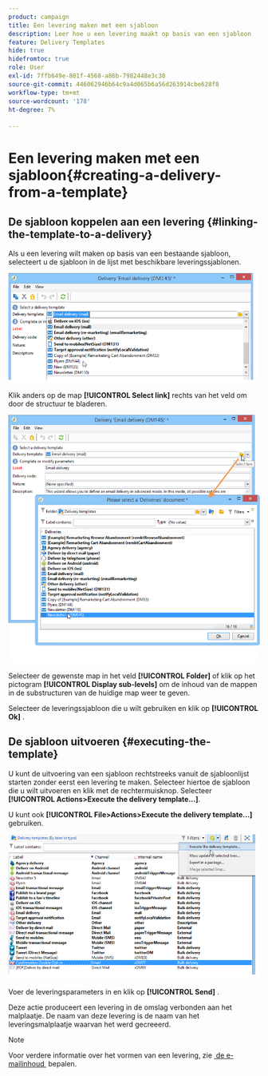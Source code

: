 ```yaml
---
product: campaign
title: Een levering maken met een sjabloon
description: Leer hoe u een levering maakt op basis van een sjabloon
feature: Delivery Templates
hide: true
hidefromtoc: true
role: User
exl-id: 7ffb649e-801f-4568-a86b-7982448e3c30
source-git-commit: 446062946b64c9a4d065b6a56d263914cbe628f8
workflow-type: tm+mt
source-wordcount: '178'
ht-degree: 7%

---
```


# Een levering maken met een sjabloon{#creating-a-delivery-from-a-template}

## De sjabloon koppelen aan een levering {#linking-the-template-to-a-delivery}

Als u een levering wilt maken op basis van een bestaande sjabloon, selecteert u de sjabloon in de lijst met beschikbare leveringssjablonen.

![](assets/s_ncs_user_wizard_select_template.png)

Klik anders op de map **[!UICONTROL Select link]** rechts van het veld om door de structuur te bladeren.

![](assets/s_ncs_user_wizard_choose_link.png)

Selecteer de gewenste map in het veld **[!UICONTROL Folder]** of klik op het pictogram **[!UICONTROL Display sub-levels]** om de inhoud van de mappen in de substructuren van de huidige map weer te geven.

Selecteer de leveringssjabloon die u wilt gebruiken en klik op **[!UICONTROL Ok]** .

## De sjabloon uitvoeren {#executing-the-template}

U kunt de uitvoering van een sjabloon rechtstreeks vanuit de sjabloonlijst starten zonder eerst een levering te maken. Selecteer hiertoe de sjabloon die u wilt uitvoeren en klik met de rechtermuisknop. Selecteer **[!UICONTROL Actions>Execute the delivery template...]**.

U kunt ook **[!UICONTROL File>Actions>Execute the delivery template...]** gebruiken.

![](assets/s_ncs_user_template_execute_menu.png)

Voer de leveringsparameters in en klik op **[!UICONTROL Send]** .

Deze actie produceert een levering in de omslag verbonden aan het malplaatje. De naam van deze levering is de naam van het leveringsmalplaatje waarvan het werd gecreeerd.

>[!NOTE]
>
>Voor verdere informatie over het vormen van een levering, zie [&#x200B; de e-mailinhoud &#x200B;](defining-the-email-content.md) bepalen.
